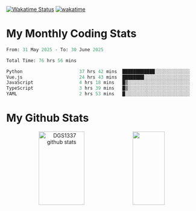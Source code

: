 [![Wakatime Status](https://github.com/noopurphalak/noopurphalak/workflows/wakatime-status-update/badge.svg)](https://github.com/noopurphalak/noopurphalak/actions/workflows/main.yml)
[![wakatime](https://wakatime.com/badge/user/80ace140-ef40-4fdd-b8ed-f3be3d2e1aea.svg)](https://wakatime.com/@80ace140-ef40-4fdd-b8ed-f3be3d2e1aea)

# My Monthly Coding Stats

<!--START_SECTION:waka-->

```python
From: 31 May 2025 - To: 30 June 2025

Total Time: 76 hrs 56 mins

Python                     37 hrs 42 mins  ████████████░░░░░░░░░░░░░   48.27 %
Vue.js                     24 hrs 43 mins  ████████░░░░░░░░░░░░░░░░░   31.64 %
JavaScript                 4 hrs 18 mins   █▒░░░░░░░░░░░░░░░░░░░░░░░   05.51 %
TypeScript                 3 hrs 39 mins   █▒░░░░░░░░░░░░░░░░░░░░░░░   04.69 %
YAML                       2 hrs 53 mins   █░░░░░░░░░░░░░░░░░░░░░░░░   03.70 %
```

<!--END_SECTION:waka-->

# My Github Stats
<div style="text-align: center;">
  <img width="49%" height="195px" src="https://github-readme-stats-sigma-five.vercel.app/api?username=noopurphalak&show_icons=true&count_private=true&hide_border=true&title_color=00FFFF&icon_color=00FFFF&text_color=00FFFF&bg_color=0d1117" alt="DGS1337 github stats" />
  <img width="41%" height="195px" src="https://github-readme-stats-sigma-five.vercel.app/api/top-langs/?username=noopurphalak&layout=compact&hide_border=true&title_color=00FFFF&text_color=00FFFF&bg_color=0d1117" />
</div>
